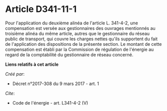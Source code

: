 # Article D341-11-1

Pour l'application du deuxième alinéa de l'article L. 341-4-2, une compensation est versée aux gestionnaires des ouvrages
mentionnés au troisième alinéa du même article, autres que le gestionnaire du réseau public de transport, qui couvre les
charges nettes qu'ils supportent du fait de l'application des dispositions de la présente section. Le montant de cette
compensation est établi par la Commission de régulation de l'énergie au regard de la comptabilité du gestionnaire de réseau
concerné.

**Liens relatifs à cet article**

_Créé par_:

  - Décret n°2017-308 du 9 mars 2017 - art. 1

_Cite_:

  - Code de l'énergie - art. L341-4-2 (V)

